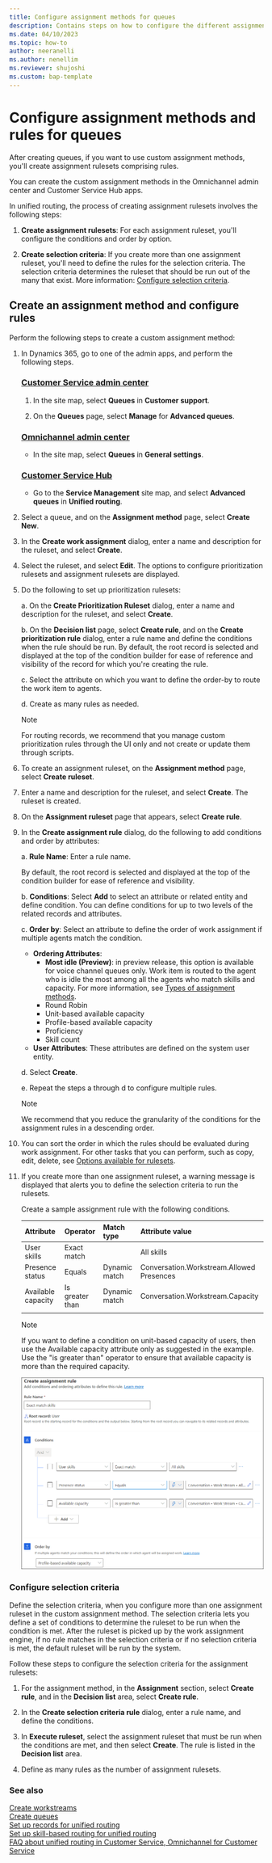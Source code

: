 ```yaml
---
title: Configure assignment methods for queues
description: Contains steps on how to configure the different assignment methods for queues in Customer Service and Omnichannel for Customer Service.
ms.date: 04/10/2023
ms.topic: how-to
author: neeranelli
ms.author: nenellim
ms.reviewer: shujoshi
ms.custom: bap-template
---
```


# Configure assignment methods and rules for queues

After creating queues, if you want to use custom assignment methods, you'll create assignment rulesets comprising rules.

You can create the custom assignment methods in the Omnichannel admin center and Customer Service Hub apps.

In unified routing, the process of creating assignment rulesets involves the following steps:

1. **Create assignment rulesets**: For each assignment ruleset, you'll configure the conditions and order by option.

1. **Create selection criteria**: If you create more than one assignment ruleset, you'll need to define the rules for the selection criteria. The selection criteria determines the ruleset that should be run out of the many that exist. More information: [Configure selection criteria](#configure-selection-criteria).

## Create an assignment method and configure rules

Perform the following steps to create a custom assignment method:

1. In Dynamics 365, go to one of the admin apps, and perform the following steps.

   ### [Customer Service admin center](#tab/customerserviceadmincenter)

    1. In the site map, select **Queues** in **Customer support**.

    2. On the **Queues** page, select **Manage** for **Advanced queues**.


   ### [Omnichannel admin center](#tab/omnichanneladmincenter)

    - In the site map, select **Queues** in **General settings**.

   ### [Customer Service Hub](#tab/customerservicehub)

    - Go to the **Service Management** site map, and select **Advanced queues** in **Unified routing**.

1. Select a queue, and on the **Assignment method** page, select **Create New**.

1. In the **Create work assignment** dialog, enter a name and description for the ruleset, and select **Create**.

1. Select the ruleset, and select **Edit**. The options to configure prioritization rulesets and assignment rulesets are displayed.

1. Do the following to set up prioritization rulesets:

   a. On the **Create Prioritization Ruleset** dialog, enter a name and description for the ruleset, and select **Create**.

   b. On the **Decision list** page, select **Create rule**, and on the **Create prioritization rule** dialog, enter a rule name and define the conditions when the rule should be run. By default, the root record is selected and displayed at the top of the condition builder for ease of reference and visibility of the record for which you're creating the rule.

   c. Select the attribute on which you want to define the order-by to route the work item to agents.

   d. Create as many rules as needed.

    > [!NOTE]
    > For routing records, we recommend that you manage custom prioritization rules through the UI only and not create or update them through scripts.

1. To create an assignment ruleset, on the **Assignment method** page, select **Create ruleset**.

1. Enter a name and description for the ruleset, and select **Create**. The ruleset is created.

1. On the **Assignment ruleset** page that appears, select **Create rule**.

1. In the **Create assignment rule** dialog, do the following to add conditions and order by attributes:

   a. **Rule Name**: Enter a rule name.

      By default, the root record is selected and displayed at the top of the condition builder for ease of reference and visibility.

   b. **Conditions**: Select **Add** to select an attribute or related entity and define condition. You can define conditions for up to two levels of the related records and attributes.

   c. **Order by**: Select an attribute to define the order of work assignment if multiple agents match the condition.

      - **Ordering Attributes**:
         - **Most idle (Preview)**: in preview release, this option is available for voice channel queues only. Work item is routed to the agent who is idle the most among all the agents who match skills and capacity. For more information, see [Types of assignment methods](assignment-methods.md#types-of-assignment-methods).
         - Round Robin
         - Unit-based available capacity
         - Profile-based available capacity
         - Proficiency
         - Skill count
      - **User Attributes**: These attributes are defined on the system user entity.

   d. Select **Create**.

   e. Repeat the steps a through d to configure multiple rules.

   > [!NOTE]
   > We recommend that you reduce the granularity of the conditions for the assignment rules in a descending order.
  
1. You can sort the order in which the rules should be evaluated during work assignment. For other tasks that you can perform, such as copy, edit, delete, see [Options available for rulesets](configure-work-classification.md#options-available-for-rulesets).

1. If you create more than one assignment ruleset, a warning message is displayed that alerts you to define the selection criteria to run the rulesets.

   Create a sample assignment rule with the following conditions.

   | Attribute          | Operator                    | Match type    | Attribute value                           |
   | ------------------ | --------------------------- | ------------- | ----------------------------------------- |
   | User skills        | Exact match                 |               | All skills                                |
   | Presence status    | Equals                      | Dynamic match | Conversation.Workstream.Allowed Presences |
   | Available capacity | Is greater than             | Dynamic match | Conversation.Workstream.Capacity                                   |
   |                    |                             |               |              |

   > [!NOTE]
   > If you want to define a condition on unit-based capacity of users, then use the Available capacity attribute only as suggested in the example. Use the "is greater than" operator to ensure that available capacity is more than the required capacity.

   ![Sample assignment rule.](media/ur-sample-assign-rule.png "Sample assignment rule")

### Configure selection criteria

Define the selection criteria, when you configure more than one assignment ruleset in the custom assignment method. The selection criteria lets you define a set of conditions to determine the ruleset to be run when the condition is met. After the ruleset is picked up by the work assignment engine, if no rule matches in the selection criteria or if no selection criteria is met, the default ruleset will be run by the system.

Follow these steps to configure the selection criteria for the assignment rulesets:

1. For the assignment method, in the **Assignment** section, select **Create rule**, and in the **Decision list** area, select **Create rule**.

2. In the **Create selection criteria rule** dialog, enter a rule name, and define the conditions.

3. In **Execute ruleset**, select the assignment ruleset that must be run when the conditions are met, and then select **Create**. The rule is listed in the **Decision list** area.

4. Define as many rules as the number of assignment rulesets.

### See also

[Create workstreams](create-workstreams.md)  
[Create queues](queues-omnichannel.md)  
[Set up records for unified routing](set-up-record-routing.md)  
[Set up skill-based routing for unified routing](set-up-skill-based-routing.md)  
[FAQ about unified routing in Customer Service, Omnichannel for Customer Service](unified-routing-faqs.md)  
